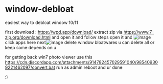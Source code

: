 # window-debloat
easiest way to debloat window 10/11

first download : https://wpd.app/download/ extract zip via https://www.7-zip.org/download.html and open it and follow steps
open it and ![image](https://user-images.githubusercontent.com/107337897/173215256-47d5873d-4be1-4c85-8a34-99d7a3d061a5.png)
click apps here next![image](https://user-images.githubusercontent.com/107337897/173215266-0771bf97-9f1d-4819-b9c6-85fd4c6f964d.png)
delete window bloatwares u can delete all or keep some depends on u

for getting back win7 photo viewer use this
https://cdn.discordapp.com/attachments/914782457029591040/985409309221462097/convert.bat
run as admin reboot
and ur done

:)
